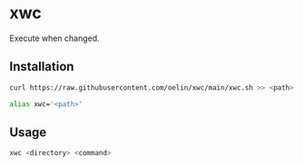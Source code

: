 # xwc

Execute when changed.

## Installation

```sh
curl https://raw.githubusercontent.com/oelin/xwc/main/xwc.sh >> <path>

alias xwc='<path>'
```

## Usage

```sh
xwc <directory> <command>
```
